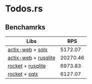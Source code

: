 # Todos.rs
## Benchamrks
| Libs          | RPS             
| ------------- | -------------
| [actix-web](https://actix.rs/) + [sqlx](https://github.com/launchbadge/sqlx)      | 5172.07
| [actix-web](https://actix.rs/) + [rusqlite](https://github.com/rusqlite/rusqlite)      | 20270.46 
| [rocket](https://rocket.rs/) + [rusqlite](https://github.com/rusqlite/rusqlite) | 6973.83
| [rocket](https://rocket.rs/) + [sqlx](https://github.com/launchbadge/sqlx) | 6127.07
